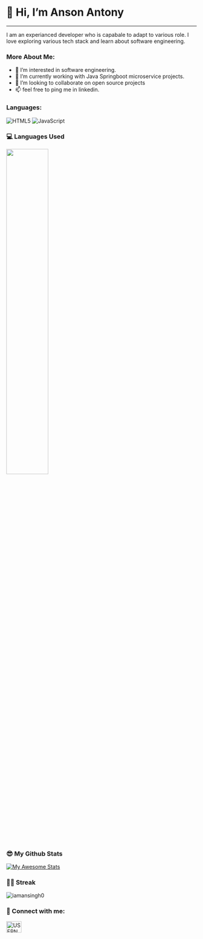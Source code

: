 # 👋 Hi, I’m Anson Antony
---
I am an experianced developer who is capabale to adapt to various role. I love exploring various tech stack and learn about software engineering.

### More About Me: 
- 👀 I’m interested in software engineering.
- 🌱 I’m currently working with Java Springboot microservice projects.
- 💞️ I’m looking to collaborate on open source projects
- 📫 feel free to ping me in linkedin.

### Languages:
![HTML5](https://img.shields.io/badge/html5-%23E34F26.svg?style=for-the-badge&logo=html5&logoColor=white)
![JavaScript](https://img.shields.io/badge/javascript-%23323330.svg?style=for-the-badge&logo=javascript&logoColor=%23F7DF1E)

### 💻 Languages Used

<img align="center" width="47%" src = "https://github-readme-stats.vercel.app/api/top-langs/?username=AnsonRaphael&layout=compact">

### 😎 My Github Stats

[![My Awesome Stats](https://awesome-github-stats.azurewebsites.net/user-stats/AnsonRaphael?cardType=octocat&theme=highcontrast)](https://git.io/awesome-stats-card)


### 👨‍💻 Streak

<p><img align="center" src="https://github-readme-streak-stats.herokuapp.com/?user=YOUR_USERNAME&" alt="iamansingh0" /></p>

<h3 align="left">📱 Connect with me:</h3>
<p align="left">
<a href="https://linkedin.com/in/USERNAME" target="blank"><img align="center" src="https://raw.githubusercontent.com/rahuldkjain/github-profile-readme-generator/master/src/images/icons/Social/linked-in-alt.svg" alt="USERNAME" height="30" width="40" /></a>
</p>

<!---
AnsonRaphael/AnsonRaphael is a ✨ special ✨ repository because its `README.md` (this file) appears on your GitHub profile.
You can click the Preview link to take a look at your changes.
--->
